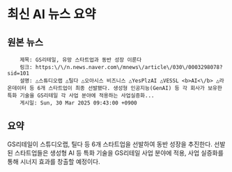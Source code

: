 # 최신 AI 뉴스 요약

## 원본 뉴스
		제목: GS리테일, 유망 스타트업과 동반 성장 이룬다
		링크: https:\/\/n.news.naver.com\/mnews\/article\/030\/0003298078?sid=101
		설명: △스튜디오랩 △틸다 △오아시스 비즈니스 △YesPlzAI △VESSL <b>AI<\/b> △라온데이터 등 6개 스타트업이 최종 선발됐다. 생성형 인공지능(GenAI) 등 각 회사가 보유한 특화 기술을 GS리테일 각 사업 분야에 적용하는 사업실증화... 
		게시일: Sun, 30 Mar 2025 09:43:00 +0900


## 요약
GS리테일이 스튜디오랩, 틸다 등 6개 스타트업을 선발하여 동반 성장을 추진한다. 선발된 스타트업들은 생성형 AI 등 특화 기술을 GS리테일 사업 분야에 적용, 사업 실증화를 통해 시너지 효과를 창출할 예정이다.
